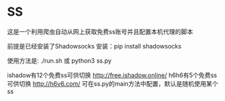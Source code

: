 # SS


这是一个利用爬虫自动从网上获取免费ss账号并且配置本机代理的脚本


前提是已经安装了Shadowsocks
安装：pip install shadowsocks


使用方法是: 
./run.sh  或  python3 ss.py


ishadow有12个免费ss可供切换  http://free.ishadow.online/ 
h6h6有5个免费ss可供切换  http://h6v6.com/ 
可在ss.py的main方法中配置，默认是随机使用某个ss

